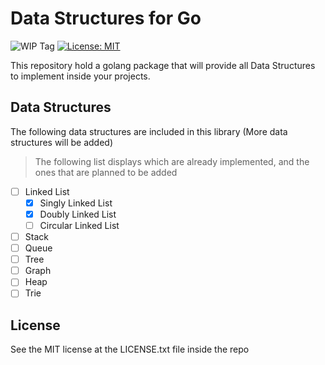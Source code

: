 # Data Structures for Go
![WIP Tag](https://www.repostatus.org/badges/latest/wip.svg) [![License: MIT](https://img.shields.io/badge/License-MIT-yellow.svg)](https://opensource.org/licenses/MIT)

This repository hold a golang package that will provide all Data Structures to implement inside 
your projects.

## Data Structures
The following data structures are included in this library (More data structures will be added)

> The following list displays which are already implemented, and the ones that are planned to be 
> added
 - [ ] Linked List
   - [X] Singly Linked List
   - [X] Doubly Linked List
   - [ ] Circular Linked List
 - [ ] Stack
 - [ ] Queue
 - [ ] Tree
 - [ ] Graph
 - [ ] Heap
 - [ ] Trie

## License
See the MIT license at the LICENSE.txt file inside the repo
